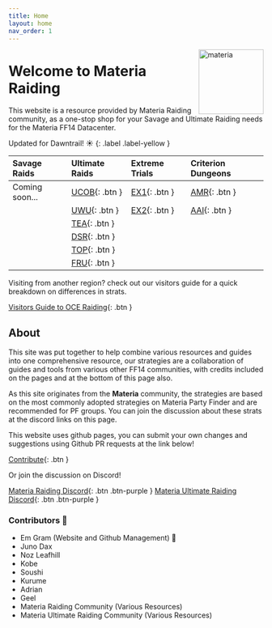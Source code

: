 ```yaml
---
title: Home
layout: home
nav_order: 1
---
```


<img src="{{ site.baseurl }}/assets/images/icons/materia.png" alt="materia" width="128" style="float: right">

# Welcome to Materia Raiding

This website is a resource provided by Materia Raiding community, as a one-stop shop for your Savage and Ultimate Raiding needs for the Materia FF14 Datacenter.

Updated for Dawntrail! ☀️
{: .label .label-yellow }

| Savage Raids              | Ultimate Raids       | Extreme Trials     | Criterion Dungeons |
|:--------------------------|:---------------------|:-------------------|:-------------------|
|Coming soon...             |[UCOB](/ucob){: .btn }|[EX1](/ex1){: .btn }|[AMR](/amr){: .btn }|
|                           |[UWU](/uwu){: .btn }  |[EX2](/ex2){: .btn }|[AAI](/aai){: .btn }|
|                           |[TEA](/tea){: .btn }  |                    |                    |
|                           |[DSR](/dsr){: .btn }  |                    |                    |
|                           |[TOP](/top){: .btn }  |                    |                    |
|                           |[FRU](/fru){: .btn }  |                    |                    |

Visiting from another region? check out our visitors guide for a quick breakdown on differences in strats.

[Visitors Guide to OCE Raiding](/visitorsguide){: .btn } 

## About

This site was put together to help combine various resources and guides into one comprehensive resource, our strategies are a collaboration of guides and tools from various other FF14 communities, with credits included on the pages and at the bottom of this page also.

As this site originates from the **Materia** community, the strategies are based on the most commonly adopted strategies on Materia Party Finder and are recommended for PF groups. You can join the discussion about these strats at the discord links on this page.

This website uses github pages, you can submit your own changes and suggestions using Github PR requests at the link below!

[Contribute](https://github.com/materiaraiding/materiaraiding){: .btn }

Or join the discussion on Discord!

[Materia Raiding Discord](https://discord.gg/EySn5dRj65){: .btn .btn-purple }
[Materia Ultimate Raiding Discord](https://discord.gg/mur){: .btn .btn-purple }

### Contributors 📝
- Em Gram (Website and Github Management) 🦆
- Juno Dax
- Noz Leafhill
- Kobe
- Soushi
- Kurume
- Adrian
- Geel
- Materia Raiding Community (Various Resources)
- Materia Ultimate Raiding Community (Various Resources)
